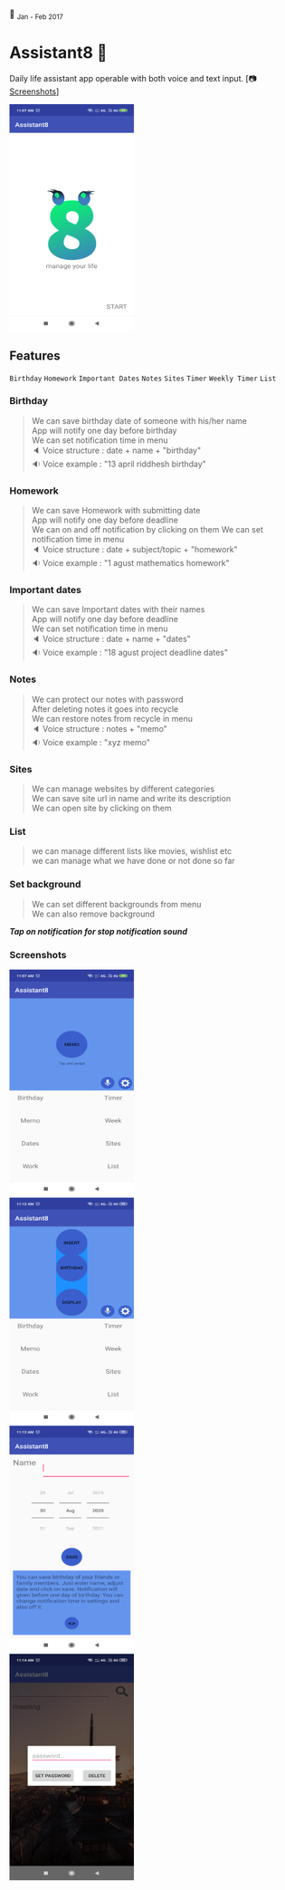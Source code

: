 :construction: <sub>Jan - Feb 2017</sub>
# Assistant8 :iphone: 

Daily life assistant app operable with both voice and text input. [:camera: [Screenshots](https://github.com/riddhesh-jangid/Assistant8/blob/master/README.md#screenshots)] 

<img src="https://github.com/riddhesh-jangid/Assistant8/blob/master/app/src/main/res/screenshots/Welcome.png" height="400px" width="220px" />


## Features

`Birthday` 
`Homework`
`Important Dates`
`Notes`
`Sites`
`Timer`
`Weekly Timer`
`List`

### Birthday

> We can save birthday date of someone with his/her name <br/>
> App will notify one day before birthday <br/>
> We can set notification time in menu <br/>
> :speaker: Voice structure : date + name + "birthday" <br/>
> :sound: Voice example : "13 april riddhesh birthday"

### Homework

> We can save Homework with submitting date <br/>
> App will notify one day before deadline <br/>
> We can on and off notification by clicking on them
> We can set notification time in menu <br/>
> :speaker: Voice structure : date + subject/topic + "homework" <br/>
> :sound: Voice example : "1 agust mathematics homework"

### Important dates

> We can save Important dates with their names <br/>
> App will notify one day before deadline <br/>
> We can set notification time in menu <br/>
> :speaker: Voice structure : date + name + "dates" <br/>
> :sound: Voice example : "18 agust project deadline dates"

### Notes

> We can protect our notes with password <br/>
> After deleting notes it goes into recycle <br/>
> We can restore notes from recycle in menu <br/>
> :speaker: Voice structure : notes + "memo" <br/>
> :sound: Voice example : "xyz memo"

### Sites

> We can manage websites by different categories <br/>
> We can save site url in name and write its description <br/>
> We can open site by clicking on them <br/>

### List

> we can manage different lists like movies, wishlist etc <br/>
> we can manage what we have done or not done so far <br/>

### Set background

> We can set different backgrounds from menu <br/>
> We can also remove background

***Tap on notification for stop notification sound***

### Screenshots

<img src="https://github.com/riddhesh-jangid/Assistant8/blob/master/app/src/main/res/screenshots/Home%20page%201.png" height="400px" width="220px" /> <br/>
<img src="https://github.com/riddhesh-jangid/Assistant8/blob/master/app/src/main/res/screenshots/Home%20page%202.png" height="400px" width="220px" /> <br/>
<img src="https://github.com/riddhesh-jangid/Assistant8/blob/master/app/src/main/res/screenshots/Birthday.png" height="400px" width="220px" /> <br/>
<img src="https://github.com/riddhesh-jangid/Assistant8/blob/master/app/src/main/res/screenshots/Password.png" height="400px" width="220px" /> <br/>


